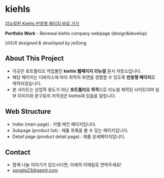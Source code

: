 # kiehls
[리뉴얼된 Kiehls 반응형 페이지 바로 가기](https://sinbhs.github.io/kiehls/)

**Portfolio Work** - Renewal kiehls company webpage (design&amp;develop)

*UI/UX designed & developed by jwSong*

## About This Project
- 이곳은 포트폴리오 작업물인 **kiehls 웹페이지 리뉴얼** 문서 저장소입니다.
- 해당 페이지는 디바이스에 따라 최적의 화면을 경험할 수 있도록 **반응형 페이지**로 제작되었습니다.
- 본 사이트는 상업적 용도가 아닌 **포트폴리오 목적**으로 리뉴얼 제작된 사이트이며 일부 이미지와 문구등의 저작권은 kiehls에 있음을 알립니다.

## Web Structure
- Index (main page) : 키엘 메인 페이지입니다.
- Subpage (product list) : 제품 목록을 볼 수 있는 페이지입니다.
- Detail page (product detail page) : 제품 상세페이지입니다.

## Contact
- 함께 나눌 이야기가 있으시다면, 아래의 이메일로 연락주세요!
- songjig23@gamil.com
